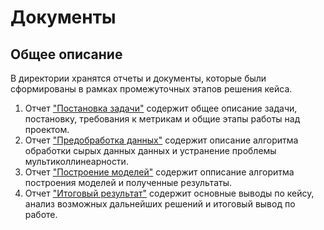 # Документы 
## Общее описание

В директории хранятся отчеты и документы, которые были сформированы в рамках промежуточных этапов решения кейса. 

1. Отчет ["Постановка задачи"](https://github.com/Theocroft/GPN-Intelligence-Cup-2024/blob/main/Documents/1.%20Постановка%20задачи.md) содержит общее описание задачи, постановку, требования к метрикам и общие этапы работы над проектом. 
2. Отчет ["Предобработка данных"](https://github.com/Theocroft/GPN-Intelligence-Cup-2024/blob/main/Documents/2.%20Предобработка%20данных.md) содержит описание алгоритма обработки сырых данных данных и устранение проблемы  мультиколлинеарности.
3. Отчет ["Построение моделей"](https://github.com/Theocroft/GPN-Intelligence-Cup-2024/blob/main/Documents/3.%20Построение%20моделей.md) содержит опписание алгоритма построения моделей и полученные результаты. 
4. Отчет ["Итоговый результат"](https://github.com/Theocroft/GPN-Intelligence-Cup-2024/blob/main/Documents/4.%20Итоговый%20результат.md) содержит основные выводы по кейсу, анализ возможных дальнейших решений и итоговый вывод по работе. 
